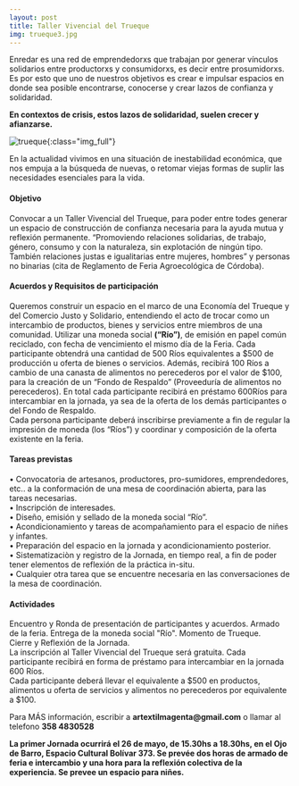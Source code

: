 ```yaml
---
layout: post
title: Taller Vivencial del Trueque
img: trueque3.jpg
---
```



Enredar es una red de emprendedorxs que trabajan por generar vínculos solidarios entre productorxs y consumidorxs, es decir entre prosumidorxs.  Es por esto que uno de nuestros objetivos es crear e impulsar espacios en donde sea posible  encontrarse, conocerse y crear lazos de confianza y solidaridad.

__En contextos de crisis, estos lazos de solidaridad, suelen crecer y afianzarse.__

![trueque]({{site.baseurl}}/img/trueque.jpeg){:class="img_full"}

En la actualidad vivimos en una situación de inestabilidad económica, que  nos empuja a la búsqueda de nuevas, o retomar viejas formas de suplir las necesidades esenciales  para la vida.


#### Objetivo

Convocar a un Taller Vivencial del Trueque, para poder entre todes generar  un espacio de construcción de confianza necesaria para la ayuda mutua y reflexión permanente.  “Promoviendo relaciones solidarias, de trabajo, género, consumo y con la naturaleza, sin explotación de ningún tipo. También relaciones justas e igualitarias entre mujeres, hombres” y personas no binarias (cita de Reglamento de Feria Agroecológica de Córdoba).

#### Acuerdos y Requisitos de participación

Queremos construir un espacio en el marco de una Economía del Trueque y del Comercio Justo y Solidario, entendiendo el acto de trocar como un intercambio de productos, bienes y servicios entre miembros de una comunidad.
Utilizar una moneda social __(“Río”)__, de emisión en papel común reciclado, con fecha de vencimiento el mismo día de la Feria. Cada participante obtendrá una cantidad de 500 Ríos equivalentes a $500 de producción u oferta de bienes o servicios.
Además, recibirá  100 Ríos a cambio de una canasta de alimentos no perecederos por el valor de $100, para la creación de un “Fondo de Respaldo”  (Proveeduría de alimentos no perecederos). En total cada participante recibirá en préstamo 600Ríos para intercambiar en la jornada, ya sea de la oferta de los demás participantes o del Fondo de Respaldo.  
Cada persona participante deberá inscribirse previamente a fin de regular la impresión de moneda  (los “Ríos”) y coordinar y composición de la oferta existente en la feria.  

#### Tareas previstas


• Convocatoria de artesanos, productores, pro-sumidores, emprendedores, etc.. a la conformación de una mesa de coordinación abierta, para las tareas necesarias.  
• Inscripción de interesades.  
• Diseño, emisión y sellado de la moneda social “Río”.  
• Acondicionamiento y tareas de acompañamiento para el espacio de niñes y infantes.  
• Preparación del espacio en la jornada y acondicionamiento posterior.  
• Sistematizaciòn y registro de la Jornada, en tiempo real, a fin de poder tener elementos de reflexión de la práctica in-situ.  
• Cualquier otra tarea que se encuentre necesaria en las conversaciones de la mesa de coordinación.

#### Actividades

Encuentro y Ronda de presentación de participantes y acuerdos. Armado de la feria. Entrega de la moneda social "Río". Momento de Trueque.  
Cierre y Reflexión de la Jornada.  
La inscripción al Taller Vivencial del Trueque será gratuita. Cada participante recibirá en forma de préstamo para intercambiar en la jornada 600 Ríos.  
Cada participante deberá llevar el equivalente a $500 en productos, alimentos u oferta de servicios y alimentos no perecederos por equivalente a $100.

Para MÁS información, escribir a __artextilmagenta@gmail.com__ o llamar al telefono __358 4830528__  

__La primer Jornada ocurrirá el 26 de mayo, de 15.30hs a 18.30hs, en el Ojo de Barro, Espacio Cultural Bolívar 373. Se prevée dos horas de armado de feria e intercambio y una hora para la reflexión colectiva de la experiencia.
Se prevee un espacio para niñes.__
